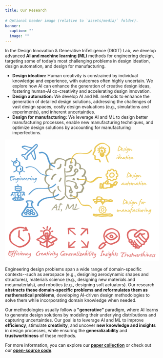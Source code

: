 ```yaml
---
title: Our Research

# Optional header image (relative to `assets/media/` folder).
banner:
  caption: ""
  image: ""
---
```


In the Design Innovation & Generative InTelligence (DIGIT) Lab, we develop advanced **AI and machine learning (ML)** methods for engineering design, targeting some of today’s most challenging problems in design ideation, design automation, and design for manufacturing.

* **Design ideation:** Human creativity is constrained by individual knowledge and experience, with outcomes often highly uncertain. We explore how AI can enhance the generation of creative design ideas, fostering human-AI co-creativity and accelerating design innovation.
* **Design automation:** We develop AI and ML methods to enhance the generation of detailed design solutions, addressing the challenges of vast design spaces, costly design evaluations (e.g., simulations and experiments), and inherent uncertainties.
* **Design for manufacturing:** We leverage AI and ML to design better manufacturing processes, enable new manufacturing techniques, and optimize design solutions by accounting for manufacturing imperfections.

![alt text](../../assets/media/landing_page_image.png)

Engineering design problems span a wide range of domain-specific contexts--such as aerospace (e.g., designing aerodynamic shapes and structures), materials science (e.g., designing new materials and metamaterials), and robotics (e.g., designing soft actuators). Our research **abstracts these domain-specific problems and reformulates them as mathematical problems**, developing AI-driven design methodologies to solve them while incorporating domain knowledge when needed.

Our methodologies usually follow a **"generative"** paradigm, where AI learns to generate design solutions by modeling their underlying distributions and capturing uncertainties. Our goal is to leverage AI and ML to improve **efficiency**, stimulate **creativity**, and uncover **new knowledge and insights** in design processes, while ensuring the **generalizability** and **trustworthiness** of these methods. 

For more information, you can explore our [**paper collection**](/publication/) or check out our [**open-source code**](https://www.github.com/DIGITLab23).
